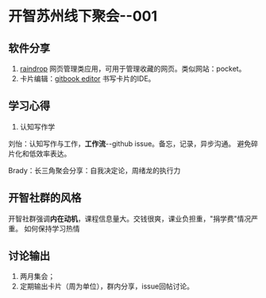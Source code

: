 # 开智苏州线下聚会--001

## 软件分享

1. [raindrop](https://raindrop.io/) 网页管理类应用，可用于管理收藏的网页。类似网站：pocket。
2. 卡片编辑：[gitbook editor](https://www.gitbook.com/editor) 书写卡片的IDE。


## 学习心得

 1. 认知写作学

刘怡：认知写作与工作，**工作流**--github issue。备忘，记录，异步沟通。
避免碎片化和低效率表达。

Brady：长三角聚会分享：自我决定论，周绪龙的执行力

## 开智社群的风格

开智社群强调**内在动机**，课程信息量大。交钱很爽，课业负担重，"捐学费"情况严重。
如何保持学习热情

## 讨论输出

1. 两月集会；
2. 定期输出卡片（周为单位），群内分享，issue回帖讨论。

